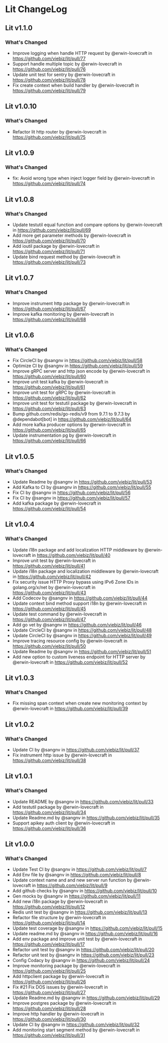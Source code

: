 # Lit ChangeLog

## Lit v1.1.0

### What's Changed
* Improve logging when handle HTTP request by @erwin-lovecraft in https://github.com/viebiz/lit/pull/77
* Support handle multiple topic by @erwin-lovecraft in https://github.com/viebiz/lit/pull/76
* Update unit test for sentry by @erwin-lovecraft in https://github.com/viebiz/lit/pull/78
* Fix create context when build handler by @erwin-lovecraft in https://github.com/viebiz/lit/pull/79

## Lit v1.0.10

### What's Changed
* Refactor lit http router by @erwin-lovecraft in https://github.com/viebiz/lit/pull/75

## Lit v1.0.9

### What's Changed
* fix: Avoid wrong type when inject logger field by @erwin-lovecraft in https://github.com/viebiz/lit/pull/74

## Lit v1.0.8

### What's Changed
* Update testutil equal function and compare options by @erwin-lovecraft in https://github.com/viebiz/lit/pull/69
* Add more get parameter methods by @erwin-lovecraft in https://github.com/viebiz/lit/pull/70
* Add ioutil package by @erwin-lovecraft in https://github.com/viebiz/lit/pull/71
* Update bind request method by @erwin-lovecraft in https://github.com/viebiz/lit/pull/73

## Lit v1.0.7

### What's Changed
* Improve instrument http package by @erwin-lovecraft in https://github.com/viebiz/lit/pull/67
* Improve kafka monitoring by @erwin-lovecraft in https://github.com/viebiz/lit/pull/68

## Lit v1.0.6

### What's Changed
* Fix CircleCI by @sangnv in https://github.com/viebiz/lit/pull/58
* Optimize CI by @sangnv in https://github.com/viebiz/lit/pull/59
* Improve gRPC server and http json encode by @erwin-lovecraft in https://github.com/viebiz/lit/pull/60
* Improve unit test kafka by @erwin-lovecraft in https://github.com/viebiz/lit/pull/61
* Improve unit test for gRPC by @erwin-lovecraft in https://github.com/viebiz/lit/pull/62
* Improve unit test for testutil package by @erwin-lovecraft in https://github.com/viebiz/lit/pull/63
* Bump github.com/redis/go-redis/v9 from 9.7.1 to 9.7.3 by @dependabot[bot] in https://github.com/viebiz/lit/pull/64
* Add more kafka producer options by @erwin-lovecraft in https://github.com/viebiz/lit/pull/65
* Update instrumentation pg by @erwin-lovecraft in https://github.com/viebiz/lit/pull/66

## Lit v1.0.5

### What's Changed
* Update Readme by @sangnv in https://github.com/viebiz/lit/pull/53
* Add Kafka to CI by @sangnv in https://github.com/viebiz/lit/pull/55
* Fix CI by @sangnv in https://github.com/viebiz/lit/pull/56
* Fix CI by @sangnv in https://github.com/viebiz/lit/pull/57
* Add kafka package by @erwin-lovecraft in https://github.com/viebiz/lit/pull/54

## Lit v1.0.4

### What's Changed
* Update i18n package and add localization HTTP middleware by @erwin-lovecraft in https://github.com/viebiz/lit/pull/40
* Improve unit test by @erwin-lovecraft in https://github.com/viebiz/lit/pull/41
* Update i18n package and localization middleware by @erwin-lovecraft in https://github.com/viebiz/lit/pull/42
* Fix security issue HTTP Proxy bypass using IPv6 Zone IDs in golang.org/x/net by @erwin-lovecraft in https://github.com/viebiz/lit/pull/43
* Add Codecov by @sangnv in https://github.com/viebiz/lit/pull/44
* Update context bind method support i18n by @erwin-lovecraft in https://github.com/viebiz/lit/pull/45
* Update test command by @erwin-lovecraft in https://github.com/viebiz/lit/pull/47
* Add go vet by @sangnv in https://github.com/viebiz/lit/pull/46
* Update CircleCI by @sangnv in https://github.com/viebiz/lit/pull/48
* Update CircleCI by @sangnv in https://github.com/viebiz/lit/pull/49
* Improve tracing resource config by @erwin-lovecraft in https://github.com/viebiz/lit/pull/50
* Update Readme by @sangnv in https://github.com/viebiz/lit/pull/51
* Add new option to custom liveness endpoint for HTTP server by @erwin-lovecraft in https://github.com/viebiz/lit/pull/52

## Lit v1.0.3

### What's Changed
* Fix missing span context when create new monitoring context by @erwin-lovecraft in https://github.com/viebiz/lit/pull/39

## Lit v1.0.2

### What's Changed
* Update CI by @sangnv in https://github.com/viebiz/lit/pull/37
* Fix instrument http issue by @erwin-lovecraft in https://github.com/viebiz/lit/pull/38

## Lit v1.0.1

### What's Changed
* Update README by @sangnv in https://github.com/viebiz/lit/pull/33
* Add testutil package by @erwin-lovecraft in https://github.com/viebiz/lit/pull/34
* Update Readme.md by @sangnv in https://github.com/viebiz/lit/pull/35
* Support apikey auth client by @erwin-lovecraft in https://github.com/viebiz/lit/pull/36

## Lit v1.0.0

### What's Changed
* Update Test CI by @sangnv in https://github.com/viebiz/lit/pull/7
* Add Env file by @sangnv in https://github.com/viebiz/lit/pull/8
* Update context name and and new server run function by @erwin-lovecraft in https://github.com/viebiz/lit/pull/9
* Add github checks by @sangnv in https://github.com/viebiz/lit/pull/10
* Gen mocks by @sangnv in https://github.com/viebiz/lit/pull/11
* Add new i18n package by @erwin-lovecraft in https://github.com/viebiz/lit/pull/12
* Redis unit test by @sangnv in https://github.com/viebiz/lit/pull/13
* Refactor file structure by @erwin-lovecraft in https://github.com/viebiz/lit/pull/14
* Update test coverage by @sangnv in https://github.com/viebiz/lit/pull/15
* Update readme.md by @sangnv in https://github.com/viebiz/lit/pull/16
* Add env package and improve unit test by @erwin-lovecraft in https://github.com/viebiz/lit/pull/17
* Refactor unit test by @sangnv in https://github.com/viebiz/lit/pull/20
* Refactor unit test by @sangnv in https://github.com/viebiz/lit/pull/23
* Config Codacy by @sangnv in https://github.com/viebiz/lit/pull/24
* Improve monitoring package by @erwin-lovecraft in https://github.com/viebiz/lit/pull/25
* Add httpclient package by @erwin-lovecraft in https://github.com/viebiz/lit/pull/26
* Fix #21 Fix DOS issues by @erwin-lovecraft in https://github.com/viebiz/lit/pull/27
* Update Readme.md by @sangnv in https://github.com/viebiz/lit/pull/29
* Improve postgres package by @erwin-lovecraft in https://github.com/viebiz/lit/pull/28
* Improve http handler by @erwin-lovecraft in https://github.com/viebiz/lit/pull/30
* Update CI by @sangnv in https://github.com/viebiz/lit/pull/32
* Add monitoring start segment method by @erwin-lovecraft in https://github.com/viebiz/lit/pull/31
